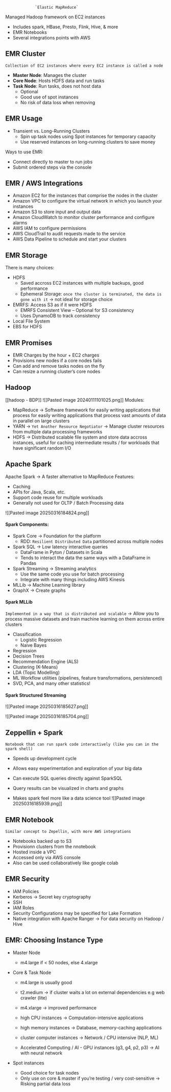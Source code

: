                  `Elastic MapReduce`

Managed Hadoop framework on EC2 instances
- Includes spark, HBase, Presto, Flink, Hive, & more
- EMR Notebooks
- Several integrations points with AWS

## EMR Cluster
`Collection of EC2 instances where every EC2 instance is called a node`
- **Master Node**: Manages the cluster
- **Core Node**: Hosts HDFS data and run tasks
- **Task Node**: Run tasks, does not host data
	- Optional
	- Good use of spot instances
	- No risk of data loss when removing

## EMR Usage
- Transient vs. Long-Running Clusters
	- Spin up task nodes using Spot instances for temporary capacity 
	- Use reserved instances on long-running clusters to save money

Ways to use EMR:
- Connect directly to master to run jobs
- Submit ordered steps via the console

## EMR / AWS Integrations
- Amazon EC2 for the instances that comprise the nodes in the cluster 
- Amazon VPC to configure the virtual network in which you launch your instances 
- Amazon S3 to store input and output data 
- Amazon CloudWatch to monitor cluster performance and configure alarms 
- AWS IAM to configure permissions 
- AWS CloudTrail to audit requests made to the service 
- AWS Data Pipeline to schedule and start your clusters


## EMR Storage
There is many choices:
- HDFS
	- Saved accross EC2 instances with multiple backups, good performance 
	- Ephemeral Storage: `once the cluster is terminated, the data is gone with it` → not ideal for storage choice
- EMRFS: Access S3 as if it were HDFS
	- EMRFS Consistent View – Optional for S3 consistency
	- Uses DynamoDB to track consistency
- Local File System
- EBS for HDFS

## EMR Promises
- EMR Charges by the hour + EC2 charges
- Provisions new nodes if a core nodes fails
- Can add and remove tasks nodes on the fly
- Can resize a running cluster’s core nodes


## Hadoop
[[hadoop - BDP]]
![[Pasted image 20240111101025.png]]
Modules:
- MapReduce →  Software framework for easily writing applications that process for easily writing applications that process vast amounts of data in parallel on large clusters
- YARN → `Yet Another Resource Negotiator` → Manage cluster resources from multiple data processing frameworks
- HDFS → Distributed scalable file system and store data accross instances, useful for caching intermediate results / for workloads that have significant random I/O


## Apache Spark
Apache Spark → A faster alternative to MapReduce
Features:
- Caching
- APIs for Java, Scala, etc.
- Support code reuse for multiple workloads
- Generally not used for OLTP / Batch Processing data

![[Pasted image 20250316184824.png]]

#### Spark Components:
- Spark Core → Foundation for the platform
	- RDD: `Resilient Distributed Data` partitioned across multiple nodes
- Spark SQL → Low latency interactive queries
	- DataFrame in Pyton / Datasets in Scala
	- Tends to interact the data the same ways with a DataFrame in Pandas
- Spark Streaming → Streaming analytics
	- Use the same code you use for batch processing
	- Integrate with many things including AWS Kinesis
- MLLib → Machine Learning library
- GraphX → Create graphs


#### Spark MLLib
`Implemented in a way that is distributed and scalable` → Allow you to process massive datasets and train machine learning on them across entire clusters
- Classification
	- Logistic Regression
	- Naive Bayes
- Regression
- Decision Trees
- Recommendation Engine (ALS)
- Clustering (K-Means)
- LDA (Topic Modelling)
- ML Workflow utilities (pipelines, feature transformations, persistenced)
- SVD, PCA, and many other statistics!


#### Spark Structured Streaming
![[Pasted image 20250316185627.png]]

![[Pasted image 20250316185704.png]]

## Zeppellin + Spark
`Notebook that can run spark code interactively (like you can in the spark shell)`
- Speeds up development cycle
- Allows easy experimentation and exploration of your big data

- Can execute SQL queries directly against SparkSQL
- Query results can be visualized in charts and graphs
- Makes spark feel more like a data science tool
![[Pasted image 20250316185939.png]]
## EMR Notebook
`Similar concept to Zepellin, with more AWS integrations`

- Notebooks backed up to S3
- Provisionn clusters from the nnotebook
- Hosted inside a VPC
- Accessed only via AWS console
- Also can be used collaboratively like google colab

## EMR Security
- IAM Policies
- Kerberos → Secret key cryptography
- SSH
- IAM Roles
- Security Configurations may be specified for Lake Formation
- Native integration with Apache Ranger → For data security on Hadoop / Hive


## EMR: Choosing Instance Type

- Master Node
	- m4.large if < 50 nodes, else 4.xlarge
- Core & Task Node
	- m4.large is usually good
	- t2.medium → if cluster waits a lot on external dependencies e.g web crawler (lite)
	- m4.xlarge → improved performance
	  
	- high CPU instances → Computation-intensive applications
	- high memory instances → Database, memory-caching applications
	- cluster computer instances → Network / CPU intensive (NLP, ML)
	-  Accelerated Computing / AI - GPU instances (g3, g4, p2, p3) → AI with neural network

- Spot instances 
	- Good choice for task nodes
	- Only use on core & master if you’re testing / very cost-sensitive → Risking partial data loss



